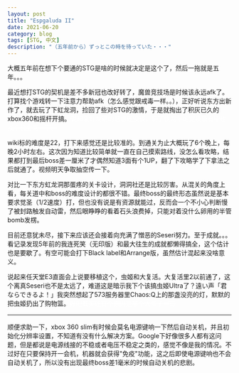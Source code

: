 ```yaml
---
layout: post
title: "Espgaluda II"
date: 2021-06-20
category: blog
tags: [STG, 中文]
description: "（五年前から）ずっとこの時を待っていた・・・"
---
```


大概五年前在想下个要通的STG是啥的时候就决定是这个了，然后一拖就是五年。。。

最近想打STG的契机是差不多新冠也改好转了，魔兽竞技场是时候该永远afk了。打算找个游戏转一下注意力帮助afk（怎么感觉跟戒毒一样。。），正好听说东方出新作了，就去玩了下虹龙洞，捡回了些对STG的激情，于是就掏出了积灰已久的xbox360和摇杆开搞。<span style="color:white">~~说起来虹龙洞的感想还没谈，玩了快两年的竞技场有空也找个机会骂一下。~~</span>

wiki标的难度是22，打下来感觉还是比较准的。到通关为止大概玩了6个晚上，每晚2小时左右。这次因为知道比较简单就一直在自己摸索路线，没怎么看攻略，结果都打到最后boss差一厘米了才偶然知道3面有个1UP，翻了下攻略学了下拿法之后就通了。视频明天争取抽空传一下。

对比一下东方虹龙洞那蛋疼的关卡设计，洞洞社还是比较厉害。从混关的角度上看，每关道中和boss的难度设计的都很不错。最终boss的最终形态虽然说是基本要求觉圣（1/2速度）打，但也没有说是有资源就能过，反而会一个不小心判断慢了被封路触发自动雷，然后眼睁睁的看着石头浪费掉，只能对着没什么卵用的半管bomb发楞。

目前还意犹未尽，接下来应该还会接着向充满了憎恶的Seseri努力。至于成就。。。看记录发现5年前的我连死笑（无印版）和最大往生的成就都懒得搞全，这个估计也是要歇了。有空可能会打下Black label和Arrange版，虽然估计混起来没啥意义。

说起来任天堂E3直面会上说要移植这个，虫姬和大复活。大复活里2以前通了，这个离真Seseri也不是太远了，难道这是暗示我下个该搞虫姬Ultra了？遠い声「君ならできるよ！」我突然想起了573服务器里Chaos:Q上的那盏没亮的灯，默默的把虫姬扔出了购物篮。<span style="color:white">~~好吧其实还有个原因是某个大盒子里有~~</span>

<hr style="margin: 16px 0" />

顺便求助一下，xbox 360 slim有时候会莫名电源键响一下然后自动关机，并且初始化分辨率设置，不知道有没有什么解决方案。Google下好像很多人都有这问题，但是都说是电源线接的不稳或者电压不稳定之类的，感觉不像是我的情况。不过好在只要保持开一会机，机器就会获得"免疫"功能，这之后即使电源键响也不会自动关机了，所以没有出现最终boss差1毫米的时候自动关机的悲剧。
